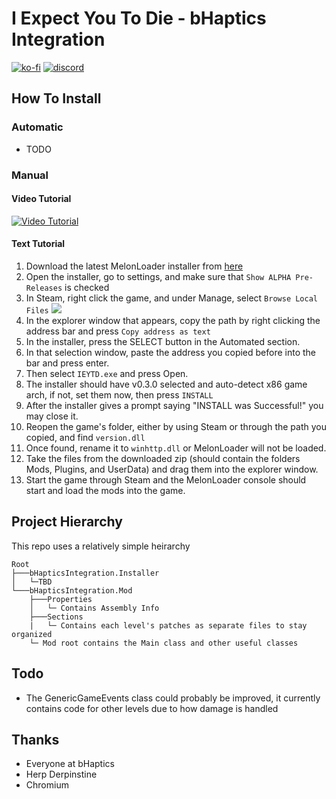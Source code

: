 # I Expect You To Die - bHaptics Integration

[![ko-fi](https://ko-fi.com/img/githubbutton_sm.svg)](https://ko-fi.com/S6S244CYE)
[![discord](https://trevtv.github.io/assets/images/discordbutton_sm.svg)](https://discord.gg/tsbFPERwjS)

## How To Install

### Automatic
 - TODO

### Manual

#### Video Tutorial
[![Video Tutorial](https://i.imgur.com/YKbmnef.png)](http://www.youtube.com/watch?v=XtIIeOzcORs "I Expect You To Die - bHaptics Integration Mod Installation")

#### Text Tutorial
1. Download the latest MelonLoader installer from [here](https://github.com/LavaGang/MelonLoader.Installer/releases/)
2. Open the installer, go to settings, and make sure that `Show ALPHA Pre-Releases` is checked
3. In Steam, right click the game, and under Manage, select `Browse Local Files` ![](https://i.imgur.com/fK4N0SF.png)
4. In the explorer window that appears, copy the path by right clicking the address bar and press `Copy address as text`
5. In the installer, press the SELECT button in the Automated section.
6. In that selection window, paste the address you copied before into the bar and press enter.
7. Then select `IEYTD.exe` and press Open.
8. The installer should have v0.3.0 selected and auto-detect x86 game arch, if not, set them now, then press `INSTALL`
9.  After the installer gives a prompt saying "INSTALL was Successful!" you may close it.
10. Reopen the game's folder, either by using Steam or through the path you copied, and find `version.dll`
11. Once found, rename it to `winhttp.dll` or MelonLoader will not be loaded.
12. Take the files from the downloaded zip (should contain the folders Mods, Plugins, and UserData) and drag them into the explorer window.
13. Start the game through Steam and the MelonLoader console should start and load the mods into the game.

## Project Hierarchy
This repo uses a relatively simple heirarchy
```
Root
├───bHapticsIntegration.Installer
│   └─TBD
└───bHapticsIntegration.Mod
    ├───Properties
    │   └─ Contains Assembly Info
    ├───Sections
    |   └─ Contains each level's patches as separate files to stay organized
    └─ Mod root contains the Main class and other useful classes
```

## Todo
 - The GenericGameEvents class could probably be improved, it currently contains code for other levels due to how damage is handled

## Thanks
 - Everyone at bHaptics
 - Herp Derpinstine
 - Chromium